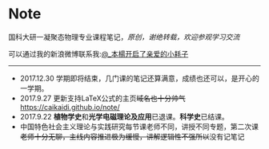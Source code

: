 # Note

国科大研一凝聚态物理专业课程笔记，*原创，谢绝转载，欢迎参观学习交流*

可以通过我的新浪微博联系我:[@_本楊开启了亲爱的小耗子](http://weibo.com/u/3801836590)

-----

- 2017.12.30 学期即将结束，几门课的笔记还算满意，成绩也还可以，是开心的一学期。
- 2017.9.27 更新支持LaTeX公式的主页~~域名也十分帅气~~https://caikaidi.github.io/note/
- 2017.9.22 **植物学史**和**光学电磁理论及应用**已退课。**科学史**已结课。
- 中国特色社会主义理论与实践研究每节课老师不同，讲授不同专题，第二次课~~老师十分无聊，主线内容推进极为缓慢，讲解逻辑性不强所以~~没有记笔记


